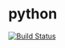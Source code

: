 # python
[![Build Status](https://travis-ci.com/okopop/python.svg?branch=master)](https://travis-ci.com/okopop/python)
